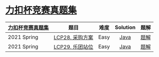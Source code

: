 # [力扣杯竞赛真题集](https://leetcode-cn.com/study-plan/lccup)

|   [力扣杯竞赛真题集](https://leetcode-cn.com/study-plan/lccup)     |   题目     |    难度     |          Solution          |    题解   |
|    :-----     |    :----:    |  :----:      |     :----:        |     :----:        |   
|   2021 Spring   | [LCP28. 采购方案](https://leetcode-cn.com/problems/4xy4Wx/) | Easy | [Java](./LCP28_purchasePlans.java) |  [题解]() |
|   2021 Spring   | [LCP29. 乐团站位](https://leetcode-cn.com/problems/SNJvJP/) | Easy | [Java](./LCP29_orchestraLayout.java) |  [题解]() |

